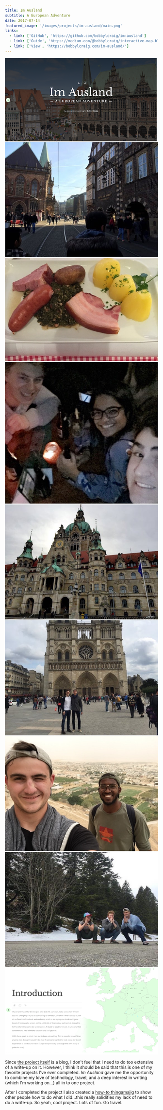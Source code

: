 ```yaml
---
title: Im Ausland
subtitle: A European Adventure
date: 2017-07-14
featured_image: '/images/projects/im-ausland/main.png'
links:
  - link: ['GitHub', 'https://github.com/bobbylcraig/im-ausland']
  - link: ['Guide', 'https://medium.com/@bobbylcraig/interactive-map-blog-study-abroad-project-ef87e3e938fb']
  - link: ['View', 'https://bobbylcraig.com/im-ausland/']
---
```


<div class="gallery" data-columns="3">
	<img src="/images/projects/im-ausland/1.png">
	<img src="/images/projects/im-ausland/2.jpg">
	<img src="/images/projects/im-ausland/3.jpg">
	<img src="/images/projects/im-ausland/4.jpg">
	<img src="/images/projects/im-ausland/5.jpg">
	<img src="/images/projects/im-ausland/6.jpg">
	<img src="/images/projects/im-ausland/7.jpg">
	<img src="/images/projects/im-ausland/8.jpg">
	<img src="/images/projects/im-ausland/main.png">
</div>

Since [the project itself](https://bobbylcraig.com/im-ausland/) is a blog, I don't feel that I need to do too extensive of a write-up on it. However, I think it should be said that this is one of my favorite projects I've ever completed. _Im Ausland_ gave me the opportunity to combine my love of technology, travel, and a deep interest in writing (which I'm working on...) all in to one project.

After I completed the project I also created a [how-to thingamajig](https://medium.com/@bobbylcraig/interactive-map-blog-study-abroad-project-ef87e3e938fb) to show other people how to do what I did...this really solidifies my lack of need to do a write-up. So yeah, cool project. Lots of fun. Go travel.
